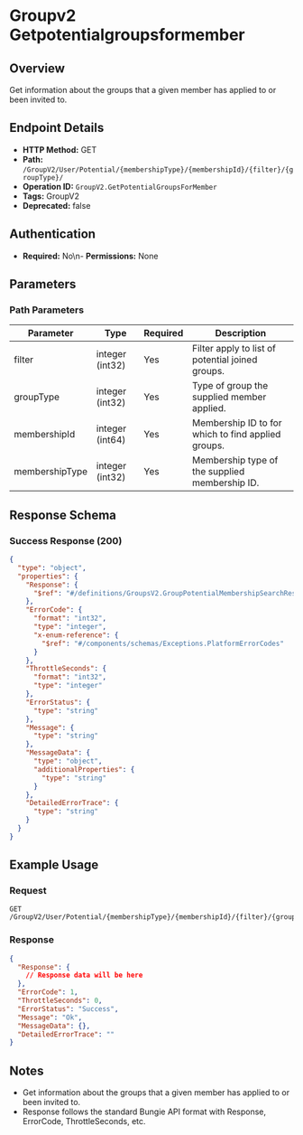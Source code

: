 # Groupv2 Getpotentialgroupsformember

## Overview
Get information about the groups that a given member has applied to or been invited to.

## Endpoint Details
- **HTTP Method:** GET
- **Path:** `/GroupV2/User/Potential/{membershipType}/{membershipId}/{filter}/{groupType}/`
- **Operation ID:** `GroupV2.GetPotentialGroupsForMember`
- **Tags:** GroupV2
- **Deprecated:** false

## Authentication
- **Required:** No\n- **Permissions:** None

## Parameters

### Path Parameters
| Parameter | Type | Required | Description |
|-----------|------|----------|-------------|
| filter | integer (int32) | Yes | Filter apply to list of potential joined groups. |
| groupType | integer (int32) | Yes | Type of group the supplied member applied. |
| membershipId | integer (int64) | Yes | Membership ID to for which to find applied groups. |
| membershipType | integer (int32) | Yes | Membership type of the supplied membership ID. |


## Response Schema

### Success Response (200)
```json
{
  "type": "object",
  "properties": {
    "Response": {
      "$ref": "#/definitions/GroupsV2.GroupPotentialMembershipSearchResponse"
    },
    "ErrorCode": {
      "format": "int32",
      "type": "integer",
      "x-enum-reference": {
        "$ref": "#/components/schemas/Exceptions.PlatformErrorCodes"
      }
    },
    "ThrottleSeconds": {
      "format": "int32",
      "type": "integer"
    },
    "ErrorStatus": {
      "type": "string"
    },
    "Message": {
      "type": "string"
    },
    "MessageData": {
      "type": "object",
      "additionalProperties": {
        "type": "string"
      }
    },
    "DetailedErrorTrace": {
      "type": "string"
    }
  }
}
```


## Example Usage

### Request
```http
GET /GroupV2/User/Potential/{membershipType}/{membershipId}/{filter}/{groupType}/
```

### Response
```json
{
  "Response": {
    // Response data will be here
  },
  "ErrorCode": 1,
  "ThrottleSeconds": 0,
  "ErrorStatus": "Success",
  "Message": "Ok",
  "MessageData": {},
  "DetailedErrorTrace": ""
}
```

## Notes
- Get information about the groups that a given member has applied to or been invited to.
- Response follows the standard Bungie API format with Response, ErrorCode, ThrottleSeconds, etc.
